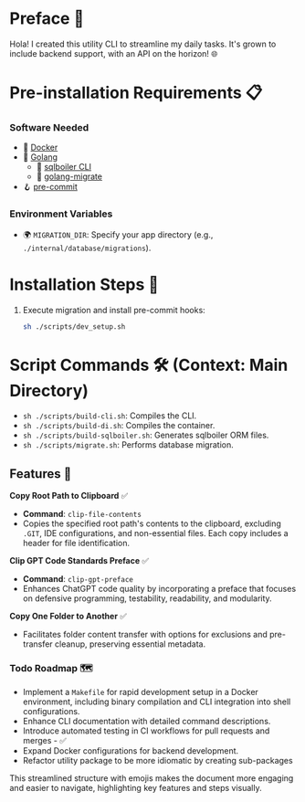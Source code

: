 # Preface 🚀
Hola! I created this utility CLI to streamline my daily tasks. It's grown to include backend support, with an API on the horizon! 🌐

# Pre-installation Requirements 📋
### Software Needed
- 🐳 [Docker](https://docs.docker.com/engine/install/)
- 🐹 [Golang](https://go.dev/doc/install)
    - 🔧 [sqlboiler CLI](https://github.com/volatiletech/sqlboiler)
    - 🔧 [golang-migrate](https://github.com/golang-migrate/migrate)
- 🪝 [pre-commit](https://pre-commit.com/)

### Environment Variables
- 🌍 `MIGRATION_DIR`: Specify your app directory (e.g., `./internal/database/migrations`).

# Installation Steps 🔧
1. Execute migration and install pre-commit hooks:
   ```sh
   sh ./scripts/dev_setup.sh
   ```

# Script Commands 🛠️ (Context: Main Directory)
- `sh ./scripts/build-cli.sh`: Compiles the CLI.
- `sh ./scripts/build-di.sh`: Compiles the container.
- `sh ./scripts/build-sqlboiler.sh`: Generates sqlboiler ORM files.
- `sh ./scripts/migrate.sh`: Performs database migration.

## Features 🌟

**Copy Root Path to Clipboard** ✅
- **Command**: `clip-file-contents`
- Copies the specified root path's contents to the clipboard, excluding `.GIT`, IDE configurations, and non-essential files. Each copy includes a header for file identification.

**Clip GPT Code Standards Preface** ✅
- **Command**: `clip-gpt-preface`
- Enhances ChatGPT code quality by incorporating a preface that focuses on defensive programming, testability, readability, and modularity.

**Copy One Folder to Another** ✅
- Facilitates folder content transfer with options for exclusions and pre-transfer cleanup, preserving essential metadata.

### Todo Roadmap 🗺️
- Implement a `Makefile` for rapid development setup in a Docker environment, including binary compilation and CLI integration into shell configurations.
- Enhance CLI documentation with detailed command descriptions.
- Introduce automated testing in CI workflows for pull requests and merges - ✅
- Expand Docker configurations for backend development.
- Refactor utility package to be more idiomatic by creating sub-packages

This streamlined structure with emojis makes the document more engaging and easier to navigate, highlighting key features and steps visually.
